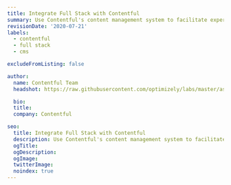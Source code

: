 ```yaml
---
title: Integrate Full Stack with Contentful
summary: Use Contentful's content management system to facilitate experimentation without the need for developer involvement.
revisionDate: '2020-07-21'
labels:
  - contentful
  - full stack
  - cms

excludeFromListing: false

author:
  name: Contentful Team
  headshot: https://raw.githubusercontent.com/optimizely/labs/master/assets/author-headshots/contentful-icon.svg

  bio:
  title:
  company: Contentful

seo:
  title: Integrate Full Stack with Contentful
  description: Use Contentful's content management system to facilitate experimentation without the need for developer involvement.
  ogTitle:
  ogDescription:
  ogImage:
  twitterImage:
  noindex: true
---
```

